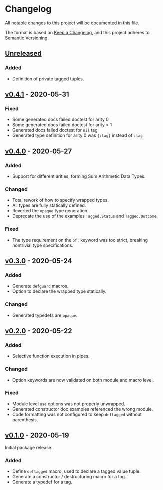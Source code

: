 # Changelog

All notable changes to this project will be documented in this file.

The format is based on [Keep a Changelog](https://keepachangelog.com/en/1.0.0/),
and this project adheres to [Semantic Versioning](https://semver.org/spec/v2.0.0.html).


## [Unreleased]

### Added

- Definition of private tagged tuples.

## [v0.4.1] - 2020-05-31

### Fixed

- Some generated docs failed doctest for arity 0
- Some generated docs failed doctest for arity > 1
- Generated docs failed doctest for `nil` tag
- Generated type definition for arity 0 was `{:tag}` instead of `:tag`

## [v0.4.0] - 2020-05-27

### Added

- Support for different arities, forming Sum Arithmetic Data Types.

### Changed

- Total rework of how to specify wrapped types.
- All types are fully statically defined.
- Reverted the `opaque` type generation.
- Deprecate the use of the examples `Tagged.Status` and `Tagged.Outcome`.

### Fixed

- The type requirement on the `of:` keyword was too strict, breaking
  nontrivial type specifications.

## [v0.3.0] - 2020-05-24

### Added

- Generate `defguard` macros.
- Option to declare the wrapped type statically.

### Changed

- Generated typedefs are `opaque`.

## [v0.2.0] - 2020-05-22

### Added

- Selective function execution in pipes.

### Changed

- Option keywords are now validated on both module and macro level.

### Fixed

- Module level `use` options was not properly unwrapped.
- Generated constructor doc examples referenced the wrong module.
- Code formatting was not configured to keep `deftagged` without parenthesis.

## [v0.1.0] - 2020-05-19

Initial package release.

### Added

- Define `deftagged` macro, used to declare a tagged value tuple.
- Generate a constructor / destructuring macro for a tag.
- Generate a typedef for a tag.

[Unreleased]: https://github.com/notCalle/elixir-tagged/compare/v0.4.1..HEAD
[v0.4.1]: https://github.com/notCalle/elixir-tagged/releases/tag/v0.4.1
[v0.4.0]: https://github.com/notCalle/elixir-tagged/releases/tag/v0.4.0
[v0.3.0]: https://github.com/notCalle/elixir-tagged/releases/tag/v0.3.0
[v0.2.0]: https://github.com/notCalle/elixir-tagged/releases/tag/v0.2.0
[v0.1.0]: https://github.com/notCalle/elixir-tagged/releases/tag/v0.1.0

